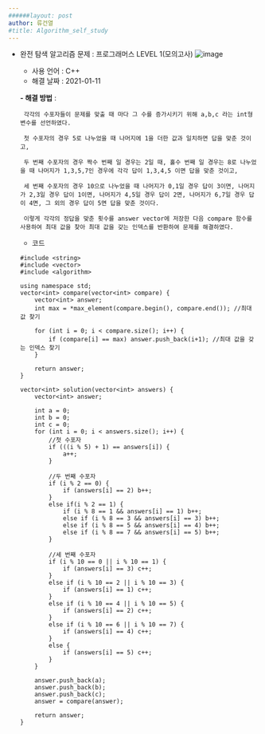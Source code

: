 ```yaml
---
######layout: post
author: 류건열
#title: Algorithm_self_study
---
```



-  완전 탐색 알고리즘 문제 : 프로그래머스 LEVEL 1(모의고사)
![image](https://user-images.githubusercontent.com/34560965/104139158-bb053500-53ec-11eb-90e2-0ad1fdb08b6d.png)
    - 사용 언어 : C++
    - 해결 날짜 : 2021-01-11

    **- 해결 방법** : 

        각각의 수포자들이 문제를 맞출 때 마다 그 수를 증가시키기 위해 a,b,c 라는 int형 변수를 선언하였다.

        첫 수포자의 경우 5로 나누었을 때 나머지에 1을 더한 값과 일치하면 답을 맞춘 것이고,

        두 번째 수포자의 경우 짝수 번째 일 경우는 2일 때, 홀수 번째 일 경우는 8로 나누었을 때 나머지가 1,3,5,7인 경우에 각각 답이 1,3,4,5 이면 답을 맞춘 것이고,

        세 번째 수포자의 경우 10으로 나누었을 때 나머지가 0,1일 경우 답이 3이면, 나머지가 2,3일 경우 답이 1이면, 나머지가 4,5일 경우 답이 2면, 나머지가 6,7일 경우 답이 4면, 그 외의 경우 답이 5면 답을 맞춘 것이다.

        이렇게 각각의 정답을 맞춘 횟수를 answer vector에 저장한 다음 compare 함수를 사용하여 최대 값을 찾아 최대 값을 갖는 인덱스를 반환하여 문제를 해결하였다.

	- 코드	

    ```
    #include <string>
    #include <vector>
    #include <algorithm>

    using namespace std;
    vector<int> compare(vector<int> compare) {
        vector<int> answer;
        int max = *max_element(compare.begin(), compare.end()); //최대 값 찾기
        
        for (int i = 0; i < compare.size(); i++) {
            if (compare[i] == max) answer.push_back(i+1); //최대 값을 갖는 인덱스 찾기
        }

        return answer;
    }

    vector<int> solution(vector<int> answers) {
        vector<int> answer;
        
        int a = 0;
        int b = 0;
        int c = 0;
        for (int i = 0; i < answers.size(); i++) {
            //첫 수포자
            if (((i % 5) + 1) == answers[i]) {
                a++;
            }

            //두 번째 수포자
            if (i % 2 == 0) {
                if (answers[i] == 2) b++;
            }
            else if(i % 2 == 1) {
                if (i % 8 == 1 && answers[i] == 1) b++;
                else if (i % 8 == 3 && answers[i] == 3) b++;
                else if (i % 8 == 5 && answers[i] == 4) b++;
                else if (i % 8 == 7 && answers[i] == 5) b++;
            }

            //세 번째 수포자
            if (i % 10 == 0 || i % 10 == 1) {
                if (answers[i] == 3) c++;
            }
            else if (i % 10 == 2 || i % 10 == 3) {
                if (answers[i] == 1) c++;
            }
            else if (i % 10 == 4 || i % 10 == 5) {
                if (answers[i] == 2) c++;
            }
            else if (i % 10 == 6 || i % 10 == 7) {
                if (answers[i] == 4) c++;
            }
            else {
                if (answers[i] == 5) c++;
            }
        }

        answer.push_back(a);
        answer.push_back(b);
        answer.push_back(c);
        answer = compare(answer);

        return answer;
    }
    ```
